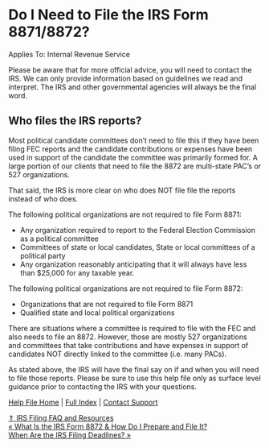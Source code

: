  Do I Need to File the IRS Form 8871/8872?
==========

Applies To: Internal Revenue Service

Please be aware that for more official advice, you will need to contact the IRS. We can only provide information based on guidelines we read and interpret. The IRS and other governmental agencies will always be the final word.

Who files the IRS reports?
----------

Most political candidate committees don’t need to file this if they have been filing FEC reports and the candidate contributions or expenses have been used in support of the candidate the committee was primarily formed for. A large portion of our clients that need to file the 8872 are multi-state PAC’s or 527 organizations.

That said, the IRS is more clear on who does NOT file file the reports instead of who does.

The following political organizations are not required to file Form 8871:

* Any organization required to report to the Federal Election Commission as a political committee 
* Committees of state or local candidates, State or local committees of a political party
* Any organization reasonably anticipating that it will always have less than $25,000 for any taxable year.

The following political organizations are not required to file Form 8872:

* Organizations that are not required to file Form 8871
* Qualified state and local political organizations

There are situations where a committee is required to file with the FEC and also needs to file an 8872. However, those are mostly 527 organizations and committees that take contributions and have expenses in support of candidates NOT directly linked to the committee (i.e. many PACs).

As stated above, the IRS will have the final say on if and when you will need to file those reports. Please be sure to use this help file only as surface level guidance prior to contacting the IRS with your questions.

[Help File Home](/help/) | [Full Index](/Help-File-Directory/) | [Contact Support](mailto:support@ISPolitical.com)

[⇑ IRS Filing FAQ and Resources](/IRS-Filing-FAQ-and-Resources)  
[« What Is the IRS Form 8872 & How Do I Prepare and File It?](/What-Is-the-IRS-Form-How-Do-I-Prepare-and-File-It)  
[When Are the IRS Filing Deadlines? »](/When-Are-the-IRS-Filing-Deadlines)